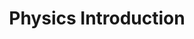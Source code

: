 ---
title: "Physics Introduction"
keywords: sample homepage
sidebar: gta_sidebar
permalink: gta_physics_introduction.html
---